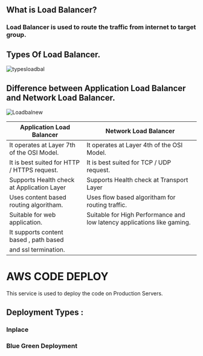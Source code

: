 ## What is Load Balancer?
### Load Balancer is used to route the traffic from internet to target group.

## Types Of Load Balancer.


![typesloadbal](https://github.com/parimallpradhan/AWS-DevOps-Engineer/assets/153976296/217bac54-7982-42a4-bb1f-5ec10fd042e0)


## Difference between Application Load Balancer and Network Load Balancer.

![Loadbalnew](https://github.com/parimallpradhan/AWS-DevOps-Engineer/assets/153976296/f3d80e1d-9b19-4624-acf9-c40003e04125)


| Application Load Balancer                     |     Network Load Balancer |
| --------------------------------------------- | -------------------------------------- |
| It operates at Layer 7th of the OSI Model.    | It operates at Layer 4th of the OSI Model. |
| It is best suited for HTTP / HTTPS request.   | It is best suited for TCP / UDP request.  |
| Supports Health check at Application Layer    | Supports Health check at Transport Layer
| Uses content based routing algoritham.        | Uses flow based algoritham for routing traffic.  |
| Suitable for web application.                 | Suitable for High Performance and low latency applications like gaming.  |
| It supports content based , path based        | 
| and ssl termination.                          | 


# AWS CODE DEPLOY
This service is used to deploy the code on Production Servers.
## Deployment Types :

### Inplace
### Blue Green Deployment

